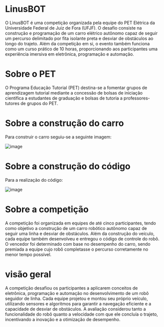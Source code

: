 # LinusBOT

O LinusBOT é uma competição organizada pela equipe do PET Elétrica da Universidade Federal de Juiz de Fora (UFJF). O desafio consiste na construção e programação de um carro elétrico autônomo capaz de seguir um percurso delimitado por fita isolante preta e desviar de obstáculos ao longo do trajeto. Além da competição em si, o evento também funciona como um curso prático de 10 horas, proporcionando aos participantes uma experiência imersiva em eletrônica, programação e automação.

# Sobre o PET
O Programa Educação Tutorial (PET) destina-se a fomentar grupos de aprendizagem tutorial mediante a concessão de bolsas de iniciação científica a estudantes 
de graduação e bolsas de tutoria a professores-tutores de grupos do PET.

# Sobre a construção do carro

Para construir o carro seguiu-se a seguinte imagem:

![image](https://github.com/user-attachments/assets/2def8f0f-c349-4901-a64f-e98e57c8e2c0)

# Sobre a construção do código

Para a realização do código:

![image](https://github.com/user-attachments/assets/4d44aef6-90ce-47c7-b380-b98816dbb2e7)

# Sobre a competição 

A competição foi organizada em equipes de até cinco participantes, tendo como objetivo a construção de um carro robótico autônomo capaz de seguir uma linha e desviar de obstáculos. Além da construção do veículo, cada equipe também desenvolveu e entregou o código de controle do robô. O vencedor foi determinado com base no desempenho do carro, sendo premiada a equipe cujo robô completasse o percurso corretamente no menor tempo possível.

# visão geral

A competição desafiou os participantes a aplicarem conceitos de eletrônica, programação e automação no desenvolvimento de um robô seguidor de linha. Cada equipe projetou e montou seu próprio veículo, utilizando sensores e algoritmos para garantir a navegação eficiente e a capacidade de desviar de obstáculos. A avaliação considerou tanto a funcionalidade do robô quanto a velocidade com que ele concluía o trajeto, incentivando a inovação e a otimização de desempenho.
